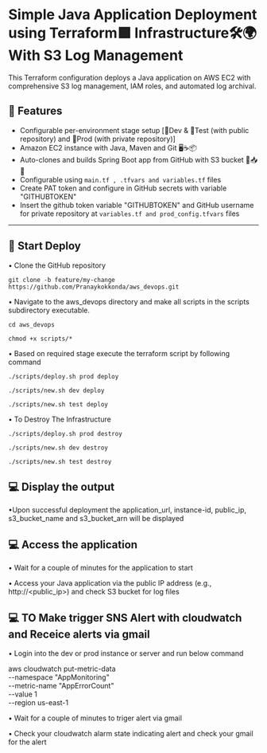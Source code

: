 # Simple Java Application Deployment using Terraform🟪	 Infrastructure🛠️🌍 With S3 Log Management
This Terraform configuration deploys a Java application on AWS EC2 with comprehensive S3 log management, IAM roles, and automated log archival.

## 🔧 Features

- Configurable per-environment stage setup [🧪Dev & 🧪Test (with public repository) and 🚀Prod (with private repository)]
- Amazon EC2 instance with Java, Maven and Git 🖥️☕📦
- Auto-clones and builds Spring Boot app from GitHub with S3 bucket 🤖📥🔨
- Configurable using `main.tf , .tfvars and variables.tf` files
- Create PAT token and configure in GitHub secrets with variable "GITHUBTOKEN" 
- Insert the github token variable "GITHUBTOKEN" and GitHub username for private repository at `variables.tf and prod_config.tfvars` files 

---

## 🚀 Start Deploy
• Clone the GitHub repository

`git clone -b feature/my-change https://github.com/Pranaykokkonda/aws_devops.git`

• Navigate to the aws_devops directory and make all scripts in the scripts subdirectory executable.

`cd aws_devops`

`chmod +x scripts/*`

• Based on required stage execute the terraform script by following command

`./scripts/deploy.sh prod deploy`

`./scripts/new.sh dev deploy`

`./scripts/new.sh test deploy`

• To Destroy The Infrastructure 

`./scripts/deploy.sh prod destroy`

`./scripts/new.sh dev destroy`

`./scripts/new.sh test destroy`

## 💻 Display the output
•Upon successful deployment the application_url, instance-id, public_ip, s3_bucket_name and s3_bucket_arn will be displayed


## 💻 Access the application
• Wait for a couple of minutes for the application to start

• Access your Java application via the public IP address (e.g., http://<public_ip>) and check S3 bucket for log files

## 💻 TO Make trigger SNS Alert with cloudwatch and Receice alerts via gmail
• Login into the dev or prod instance or server and run below command

aws cloudwatch put-metric-data \
  --namespace "AppMonitoring" \
  --metric-name "AppErrorCount" \
  --value 1 \
  --region us-east-1

• Wait for a couple of minutes to triger alert via gmail

• Check your cloudwatch alarm state indicating alert and check your gmail for the alert 
